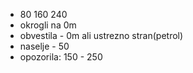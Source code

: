 - 80 160 240
- okrogli na 0m
- obvestila - 0m ali ustrezno stran(petrol)
- naselje - 50
- opozorila: 150 - 250
